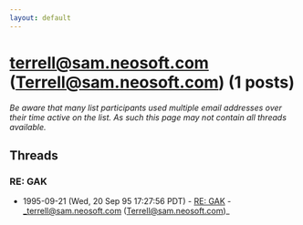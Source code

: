 ```yaml
---
layout: default
---
```


# terrell@sam.neosoft.com (Terrell@sam.neosoft.com) (1 posts)

_Be aware that many list participants used multiple email addresses over their time active on the list. As such this page may not contain all threads available._

## Threads

### RE: GAK
+ 1995-09-21 (Wed, 20 Sep 95 17:27:56 PDT) - [RE: GAK](/archive/1995/09/9d587486b285682d2af1e8df8d1ca4199a0d8e3f1558711f7d2f2d258cff8a8b) - _terrell@sam.neosoft.com (Terrell@sam.neosoft.com)_

